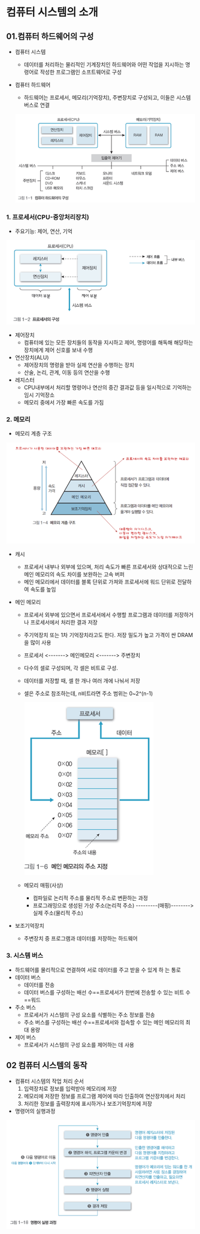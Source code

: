# 컴퓨터 시스템의 소개

## 01.컴퓨터 하드웨어의 구성

- 컴퓨터 시스템

  - 데이터를 처리하는 물리적인 기계장치인 하드웨어와 어떤 작업을 지시하는 명령어로 작성한 프로그램인 소프트웨어로 구성

- 컴퓨터 하드웨어

  - 하드웨어는 프로세서, 메모리(기억장치), 주변장치로 구성되고, 이들은 시스템 버스로 연결

  ![](../../img/1-1.png)

### 1. 프로세서(CPU-중앙처리장치)

- 주요기능: 제어, 연산, 기억

![](../../img/1-2.png)

- 제어장치 
  - 컴퓨터에 있는 모든 장치들의 동작을 지시하고 제어, 명령어를 해독해 해당하는 장치에게 제어 신호를 보내 수행
- 연산장치(ALU)
  - 제어장치의 명령을 받아 실제 연산을 수행하는 장치
  - 산술, 논리, 관계, 이동 등의 연산을 수행
- 레지스터
  - CPU내부에서 처리할 명령어나 연산의 중간 결과값 등을 일시적으로 기억하는 임시 기억장소
  - 메모리 중에서 가장 빠른 속도를 가짐



### 2. 메모리

- 메모리 계층 구조

![](../../img/1-4.png)

- 캐시

  - 프로세서 내부나 외부에 있으며, 처리 속도가 빠른 프로세서와 상대적으로 느린 메인 메모리의 속도 차이를 보완하는 고속 버퍼
  - 메인 메모리에서 데이터를 블록 단위로 가져와 프로세서에 워드 단위로 전달하여 속도를 높임

- 메인 메모리

  - 프로세서 외부에 있으면서 프로세서에서 수행할 프로그램과 데이터를 저장하거나 프로세서에서 처리한 결과 저장
  
  - 주기억장치 또는 1차 기억장치라고도 한다. 저장 밀도가 높고 가격이 싼 DRAM을 많이 사용
  
  - 프로세서 <-------> 메인메모리 <-------> 주변장치
    
  - 다수의 셀로 구성되며, 각 셀은 비트로 구성.
  
  - 데이터를 저장할 때, 셀 한 개나 여러 개에 나눠서 저장
  
  - 셀은 주소로 참조하는데, n비트라면 주소 범위는 0~2^(n-1)
  
    ![](../../img/1-6.png)
  
  - 메모리 매핑(사상)
  
    - 컴파일로 논리적 주소를 물리적 주소로 변환하는 과정
    - 프로그래밍으로 생성된 가상 주소(논리적 주소) ---------(매핑)--------> 실제 주소(물리적 주소)
  
- 보조기억장치

  - 주변장치 중 프로그램과 데이터를 저장하는 하드웨어



### 3. 시스템 버스

- 하드웨어를 물리적으로 연결하여 서로 데이터를 주고 받을 수 있게 하 는 통로
- 데이터 버스
  - 데이터를 전송
  - 데이터 버스를 구성하는 배선 수==프로세서가 한번에 전송할 수 있는 비트 수==워드
- 주소 버스
  - 프로세서가 시스템의 구성 요소를 식별하는 주소 정보를 전송
  - 주소 버스를 구성하는 배선 수==프로세서와 접속할 수 있는 메인 메모리의 최대 용량
- 제어 버스
  - 프로세서가 시스템의 구성 요소를 제어하는 데 사용



## 02 컴퓨터 시스템의 동작

- 컴퓨터 시스템의 작업 처리 순서 
  1. 입력장치로 정보를 입력받아 메모리에 저장
  2. 메모리에 저장한 정보를 프로그램 제어에 따라 인출하여 연산장치에서 처리
  3. 처리한 정보를 출력장치에 표시하거나 보조기억장치에 저장
- 명령어의 실행과정

![](../../img/1-18.png)